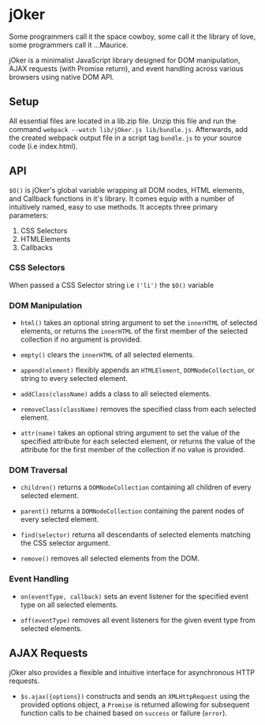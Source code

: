 # jOker #

Some programmers call it the space cowboy, some call it the library of love, some programmers call it ...Maurice.

jOker is a minimalist JavaScript library designed for DOM manipulation, AJAX requests (with Promise return), and event handling across various browsers using native DOM API.

## Setup ##

All essential files are located in a lib.zip file. Unzip this file and run the command `webpack --watch lib/jOker.js lib/bundle.js`. Afterwards, add the created webpack output file in a script tag `bundle.js` to your source code (i.e index.html).

## API ##

`$O()` is jOker's global variable wrapping all DOM nodes, HTML elements, and Callback functions in it's library. It comes equip with a number of intuitively named, easy to use methods. It accepts three primary parameters:

1. CSS Selectors
2. HTMLElements
3. Callbacks

### CSS Selectors

When passed a CSS Selector string i.e `('li')` the `$O()` variable

### DOM Manipulation ###

* `html()` takes an optional string argument to set the `innerHTML` of selected elements, or returns the `innerHTML` of the first member of the selected collection if no argument is provided.

* `empty()` clears the `innerHTML` of all selected elements.

* `append(element)` flexibly appends an `HTMLElement`, `DOMNodeCollection`, or string to every selected element.

* `addClass(className)` adds a class to all selected elements.

* `removeClass(className)` removes the specified class from each selected element.

* `attr(name)` takes an optional string argument to set the value of the specified attribute for each selected element, or returns the value of the attribute for the first member of the collection if no value is provided.

### DOM Traversal ###

* `children()` returns a `DOMNodeCollection` containing all children of every selected element.

* `parent()` returns a `DOMNodeCollection` containing the parent nodes of every selected element.

* `find(selector)` returns all descendants of selected elements matching the CSS selector argument.

* `remove()` removes all selected elements from the DOM.

### Event Handling ###

* `on(eventType, callback)` sets an event listener for the specified event type on all selected elements.

* `off(eventType)` removes all event listeners for the given event type from selected elements.

## AJAX Requests ##

jOker also provides a flexible and intuitive interface for asynchronous HTTP requests.  

* `$s.ajax({options})` constructs and sends an `XMLHttpRequest` using the provided options object, a `Promise` is returned allowing for subsequent function calls to be chained based on `success` or failure (`error`).
